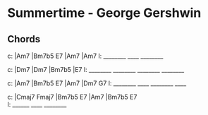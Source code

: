 
# Summertime - George Gershwin

## Chords

c: |Am7     |Bm7b5 E7  |Am7     |Am7
l:  ________       ____ ________

c: |Dm7     |Dm7     |Bm7b5   |E7
l:  ________ ________ ________ ________

c: |Am7     |Bm7b5 E7  |Am7     |Dm7 G7
l:  ________       ____ ________ ____

c: |Cmaj7 Fmaj7 |Bm7b5 E7  |Am7     |Bm7b5 E7  
l:        ______       ____ ________